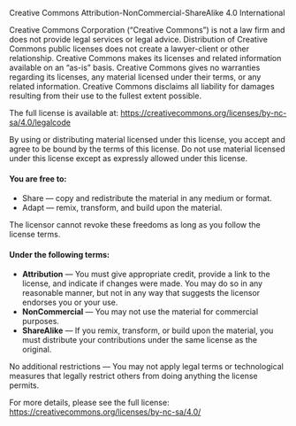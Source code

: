 Creative Commons Attribution-NonCommercial-ShareAlike 4.0 International

Creative Commons Corporation (“Creative Commons”) is not a law firm and does not provide legal services or legal advice. Distribution of Creative Commons public licenses does not create a lawyer-client or other relationship. Creative Commons makes its licenses and related information available on an “as-is” basis. Creative Commons gives no warranties regarding its licenses, any material licensed under their terms, or any related information. Creative Commons disclaims all liability for damages resulting from their use to the fullest extent possible.

The full license is available at: https://creativecommons.org/licenses/by-nc-sa/4.0/legalcode

By using or distributing material licensed under this license, you accept and agree to be bound by the terms of this license. Do not use material licensed under this license except as expressly allowed under this license.

#### You are free to:

- Share — copy and redistribute the material in any medium or format.
- Adapt — remix, transform, and build upon the material.

The licensor cannot revoke these freedoms as long as you follow the license terms.

#### Under the following terms:

- **Attribution** — You must give appropriate credit, provide a link to the license, and indicate if changes were made. You may do so in any reasonable manner, but not in any way that suggests the licensor endorses you or your use.
- **NonCommercial** — You may not use the material for commercial purposes.
- **ShareAlike** — If you remix, transform, or build upon the material, you must distribute your contributions under the same license as the original.

No additional restrictions — You may not apply legal terms or technological measures that legally restrict others from doing anything the license permits.

For more details, please see the full license: https://creativecommons.org/licenses/by-nc-sa/4.0/


